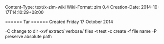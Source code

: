 Content-Type: text/x-zim-wiki
Wiki-Format: zim 0.4
Creation-Date: 2014-10-17T14:10:29+08:00

====== Tar ======
Created Friday 17 October 2014

-C change to dir
-xvf extract/ verbose/ files
-t  test
-c create
-f file name
-P preserve absolute path
